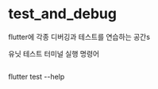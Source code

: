 # test_and_debug

flutter에 각종 디버깅과 테스트를 연습하는 공간s

유닛 테스트 터미널 실행 명령어

```flutter test test/counter_test.dart

```

flutter test --help
